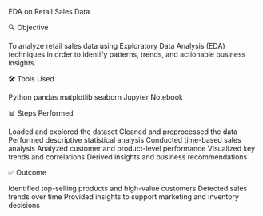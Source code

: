 EDA on Retail Sales Data

🔍 Objective

To analyze retail sales data using Exploratory Data Analysis (EDA) techniques in order to identify patterns, trends, and actionable business insights.

🛠️ Tools Used

Python
pandas
matplotlib
seaborn
Jupyter Notebook

📊 Steps Performed

Loaded and explored the dataset
Cleaned and preprocessed the data
Performed descriptive statistical analysis
Conducted time-based sales analysis
Analyzed customer and product-level performance
Visualized key trends and correlations
Derived insights and business recommendations

✅ Outcome

Identified top-selling products and high-value customers
Detected sales trends over time
Provided insights to support marketing and inventory decisions


